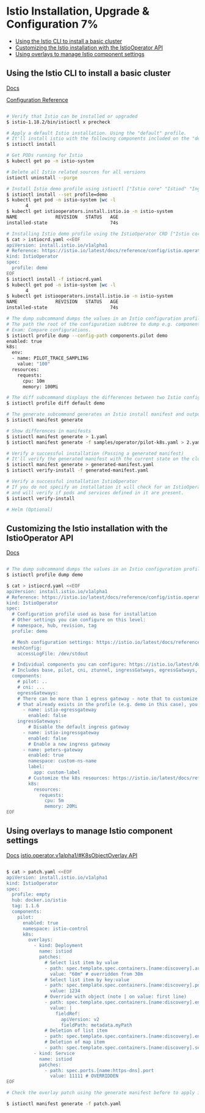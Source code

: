 # Istio Installation, Upgrade & Configuration 7%

* [Using the Istio CLI to install a basic cluster](#using-the-istio-cli-to-install-a-basic-cluster)
* [Customizing the Istio installation with the IstioOperator API](#customizing-the-istio-installation-with-the-istiooperator-api)
* [Using overlays to manage Istio component settings](#using-overlays-to-manage-istio-component-settings)

## Using the Istio CLI to install a basic cluster

[Docs](https://istio.io/latest/docs/setup/install/istioctl/)

[Configuration Reference](https://istio.io/latest/docs/reference/config/istio.operator.v1alpha1/)

```bash

# Verify that Istio can be installed or upgraded
$ istio-1.18.2/bin/istioctl x precheck

# Apply a default Istio installation. Using the "default" profile.
# It'll install istio with the following components included on the "default" profile: "Istio core" "Istiod" "Ingress gateways".
$ istioctl install

# Get PODs running for Istio
$ kubectl get po -n istio-system

# Delete all Istio related sources for all versions
istioctl uninstall --purge

# Install Istio demo profile using istioctl ["Istio core" "Istiod" "Ingress gateways" "Egress gateways"]
$ istioctl install --set profile=demo
$ kubectl get pod -n istio-system |wc -l
       4
$ kubectl get istiooperators.install.istio.io -n istio-system
NAME              REVISION   STATUS   AGE
installed-state                       74s

# Installing Istio demo profile using the IstioOperator CRD ["Istio core" "Istiod" "Ingress gateways" "Egress gateways"]
$ cat > istiocrd.yaml <<EOF
apiVersion: install.istio.io/v1alpha1
# Reference: https://istio.io/latest/docs/reference/config/istio.operator.v1alpha1/
kind: IstioOperator 
spec:
  profile: demo
EOF
$ istioctl install -f istiocrd.yaml
$ kubectl get pod -n istio-system |wc -l
       4
$ kubectl get istiooperators.install.istio.io -n istio-system
NAME              REVISION   STATUS   AGE
installed-state                       74s

# The dump subcommand dumps the values in an Istio configuration profile
# The path the root of the configuration subtree to dump e.g. components.pilot. By default, dump whole tree
# Exam: Compare configurations.
$ istioctl profile dump --config-path components.pilot demo
enabled: true
k8s:
  env:
  - name: PILOT_TRACE_SAMPLING
    value: "100"
  resources:
    requests:
      cpu: 10m
      memory: 100Mi

# The diff subcommand displays the differences between two Istio configuration profiles
$ istioctl profile diff default demo

# The generate subcommand generates an Istio install manifest and outputs to the console by default
$ istioctl manifest generate

# Show differences in manifests
$ istioctl manifest generate > 1.yaml
$ istioctl manifest generate -f samples/operator/pilot-k8s.yaml > 2.yaml

# Verify a successful installation (Passing a generated manifest)
# It'll verify the generated manifest with the current state on the cluster.
$ istioctl manifest generate > generated-manifest.yaml
$ istioctl verify-install -f generated-manifest.yaml

# Verify a successful installation IstioOperator
# If you do not specify an installation it will check for an IstioOperator resource
# and will verify if pods and services defined in it are present.
$ istioctl verify-install

# Helm (Optional)

```

## Customizing the Istio installation with the IstioOperator API

[Docs](https://istio.io/latest/docs/setup/additional-setup/customize-installation/)

```bash

# The dump subcommand dumps the values in an Istio configuration profile
$ istioctl profile dump demo

$ cat > istiocrd.yaml <<EOF
apiVersion: install.istio.io/v1alpha1
# Reference: https://istio.io/latest/docs/reference/config/istio.operator.v1alpha1/
kind: IstioOperator 
spec:
  # Configuration profile used as base for installation
  # Other settings you can configure on this level:
  # namespace, hub, revision, tag
  profile: demo

  # Mesh configuration settings: https://istio.io/latest/docs/reference/config/istio.mesh.v1alpha1/
  meshConfig: 
    accessLogFile: /dev/stdout

  # Individual components you can configure: https://istio.io/latest/docs/reference/config/istio.operator.v1alpha1/#IstioComponentSetSpec
  # Includes base, pilot, cni, ztunnel, ingressGatways, egressGatways, istiodRemote
  components:
    # pilot: ..
    # cni: ...
    egressGateways:
    # There can be more than 1 egress gateway - note that to customize a gateway
    # that already exists in the profile (e.g. demo in this case), you need to use the default names
      - name: istio-egressgateway
        enabled: false
    ingressGateways:
        # Disable the default ingress gateway
      - name: istio-ingressgateway
        enabled: false
        # Enable a new ingress gateway
      - name: peters-gateway
        enabled: true
        namespace: custom-ns-name
        label:
          app: custom-label
        # Customize the k8s resources: https://istio.io/latest/docs/reference/config/istio.operator.v1alpha1/#KubernetesResourcesSpec
        k8s:
          resources:
            requests:
              cpu: 5m
              memory: 20Mi
EOF
```

## Using overlays to manage Istio component settings

[Docs](https://istio.io/latest/docs/setup/additional-setup/customize-installation/#patching-the-output-manifest)
[istio.operator.v1alpha1/#K8sObjectOverlay API](https://istio.io/latest/docs/reference/config/istio.operator.v1alpha1/#K8sObjectOverlay)

```bash

$ cat > patch.yaml <<EOF
apiVersion: install.istio.io/v1alpha1
kind: IstioOperator
spec:
  profile: empty
  hub: docker.io/istio
  tag: 1.1.6
  components:
    pilot:
      enabled: true
      namespace: istio-control
      k8s:
        overlays:
          - kind: Deployment
            name: istiod
            patches:
              # Select list item by value
              - path: spec.template.spec.containers.[name:discovery].args.[30m]
                value: "60m" # overridden from 30m
              # Select list item by key:value
              - path: spec.template.spec.containers.[name:discovery].ports.[containerPort:8080].containerPort
                value: 1234
              # Override with object (note | on value: first line)
              - path: spec.template.spec.containers.[name:discovery].env.[name:POD_NAMESPACE].valueFrom
                value: |
                  fieldRef:
                    apiVersion: v2
                    fieldPath: metadata.myPath
              # Deletion of list item
              - path: spec.template.spec.containers.[name:discovery].env.[name:REVISION]
              # Deletion of map item
              - path: spec.template.spec.containers.[name:discovery].securityContext
          - kind: Service
            name: istiod
            patches:
              - path: spec.ports.[name:https-dns].port
                value: 11111 # OVERRIDDEN
EOF

# Check the overlay patch using the generate manifest before to apply it

$ istioctl manifest generate -f patch.yaml

```